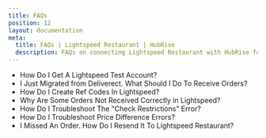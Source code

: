 ```yaml
---
title: FAQs
position: 12
layout: documentation
meta:
  title: FAQs | Lightspeed Restaurant | HubRise
  description: FAQs on connecting Lightspeed Restaurant with HubRise for your EPOS to work with other apps as a cohesive whole. Connect apps and synchronise your data.
---
```


- <Link to="/apps/lightspeed-restaurant/faqs/get-lightspeed-test-account/">How Do I Get A Lightspeed Test Account?</Link>
- <Link to="/apps/lightspeed-restaurant/faqs/migrating-from-deliverect/">I Just Migrated from Deliverect. What Should I Do To Receive Orders?</Link>
- <Link to="/apps/lightspeed-restaurant/faqs/create-ref-codes/">How Do I Create Ref Codes In Lightspeed?</Link>
- <Link to="/apps/lightspeed-restaurant/faqs/troubleshooting-failed-orders/">Why Are Some Orders Not Received Correctly in Lightspeed?</Link>
- <Link to="/apps/lightspeed-restaurant/faqs/check-restrictions-error/">How Do I Troubleshoot The "Check Restrictions" Error?</Link>
- <Link to="/apps/lightspeed-restaurant/faqs/handle-price-differences/">How Do I Troubleshoot Price Difference Errors?</Link>
- <Link to="/apps/lightspeed-restaurant/faqs/resend-missed-orders/">I Missed An Order. How Do I Resend It To Lightspeed Restaurant?</Link>
